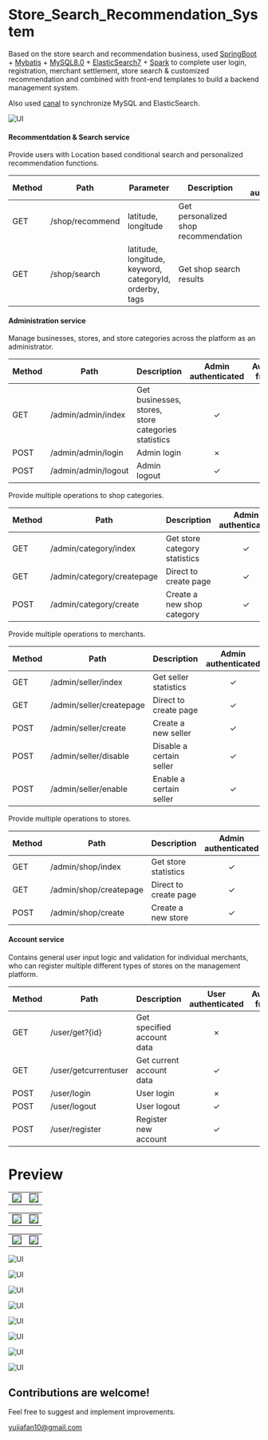 # Store_Search_Recommendation_System

Based on the store search and recommendation business, used [SpringBoot](https://spring.io/projects/spring-boot) + [Mybatis](https://mybatis.org/mybatis-3/) + [MySQL8.0](https://www.mysql.com) + [ElasticSearch7](https://www.elastic.co/elasticsearch/) + [Spark](http://spark.apache.org) to complete user login, registration, merchant settlement, store search & customized recommendation and combined with front-end templates to build a backend management system.

Also used [canal](https://github.com/alibaba/canal) to synchronize MySQL and ElasticSearch.

![UI](pic/flow.png)

#### Recommentdation & Search service
Provide users with Location based conditional search and personalized recommendation functions.

Method	| Path  | Parameter	| Description	| User authenticated	| Available from UI
------------- | ------------ | ------------- | ------------- |:-------------:|:----------------:|
GET	| /shop/recommend | latitude, longitude	| Get personalized shop recommendation	| × | ✓	
GET	| /shop/search	| latitude, longitude, keyword, categoryId, orderby, tags | Get shop search results 	| ×  | ✓

#### Administration service
Manage businesses, stores, and store categories across the platform as an administrator. 

Method	| Path	| Description	| Admin authenticated	| Available from UI
------------- | ------------------------- | ------------- |:-------------:|:----------------:|
GET	| /admin/admin/index	| Get businesses, stores, store categories statistics	          | ✓ | ✓	
POST	| /admin/admin/login	| Admin login	| ×  |  ✓
POST	| /admin/admin/logout	| Admin logout	| ✓  | ✓ 

Provide multiple operations to shop categories.

Method	| Path	| Description	| Admin authenticated	| Available from UI
------------- | ------------------------- | ------------- |:-------------:|:----------------:|
GET	| /admin/category/index	| Get store category statistics	          | ✓ | 	✓
GET	| /admin/category/createpage	| Direct to create page	| ✓  | ✓ 
POST	| /admin/category/create	| Create a new shop category	|  ✓ |  ✓

Provide multiple operations to merchants.

Method	| Path	| Description	| Admin authenticated	| Available from UI
------------- | ------------------------- | ------------- |:-------------:|:----------------:|
GET	| /admin/seller/index	| Get seller statistics	          | ✓ | 	✓
GET	| /admin/seller/createpage	| Direct to create page	| ✓  | ✓ 
POST	| /admin/seller/create	| Create a new seller	|  ✓ |  ✓
POST	| /admin/seller/disable	| Disable a certain seller	|  ✓ |  ✓
POST	| /admin/seller/enable	| Enable  a certain seller	|  ✓ |  ✓

Provide multiple operations to stores.

Method	| Path	| Description	| Admin authenticated	| Available from UI
------------- | ------------------------- | ------------- |:-------------:|:----------------:|
GET	| /admin/shop/index	| Get store statistics	          | ✓ | 	✓
GET	| /admin/shop/createpage	| Direct to create page	| ✓  | ✓ 
POST	| /admin/shop/create	| Create a new store	|  ✓ |  ✓


#### Account service
Contains general user input logic and validation for individual merchants, who can register multiple different types of stores on the management platform.

Method	| Path	| Description	| User authenticated	| Available from UI
------------- | ------------------------- | ------------- |:-------------:|:----------------:|
GET	| /user/get?{id}	| Get specified account data	| × | ×	
GET	| /user/getcurrentuser	| Get current account data	| ✓  | ×
POST	| /user/login	| User login	| ×  | 	✓
POST	| /user/logout	| User logout	|  ✓ | ✓
POST	| /user/register	| Register new account	| ✓  | ✓


# Preview

<table><tr>
<td><img src=pic/recommendpage.png border=1 cellspacing="10"></td>
<td><img src=pic/searchpage02.png border=1 cellspacing="10"></td>
</tr></table>
 
<table><tr>
<td><img src=pic/searchpage.png border=1 cellspacing="10"></td>
<td><img src=pic/searchpage01.png border=1 cellspacing="10"></td>
</tr></table>


<table><tr>
<td><img src=pic/userLogin.png border=1 cellspacing="10"></td>
<td><img src=pic/userRegister.png border=1 cellspacing="10"></td>
</tr></table>

 ![UI](pic/adminIndex.png)
 
 ![UI](pic/shopIndex.png)
 
 ![UI](pic/categoryIndex.png)
 
 ![UI](pic/sellerIndex.png)
 
 ![UI](pic/storeCreate.png)
 
 ![UI](pic/categoryCreate.png)
 
 ![UI](pic/sellerCreate.png)
 
 ![UI](pic/adminLogin.png)
 
 ## Contributions are welcome!

Feel free to suggest and implement improvements.

yujiafan10@gmail.com
